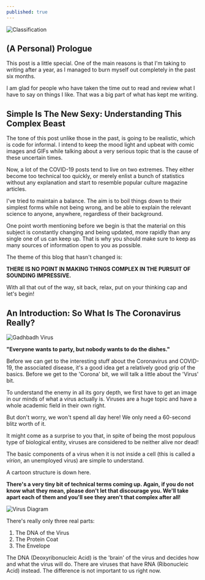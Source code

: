 ```yaml
---
published: true
---
```

![Classification]({{site.baseurl}}/images/tusharBlog-01.png)


## (A Personal) Prologue

This post is a little special. One of the main reasons is that I'm taking to writing after a year, as I managed to burn myself out completely in the past six months.

I am glad for people who have taken the time out to read and review what I have to say on things I like. That was a big part of what has kept me writing. 

##  Simple Is The New Sexy: Understanding This Complex Beast

The tone of this post unlike those in the past, is going to be realistic, which is code for informal. I intend to keep the mood light and upbeat with comic images and GIFs while talking about a very serious topic that is the cause of these uncertain times. 

Now, a lot of the COVID-19 posts tend to live on two extremes. They either become too technical too quickly, or merely enlist a bunch of statistics without any explanation and start to resemble popular culture magazine articles.

I've tried to maintain a balance. The aim is to boil things down to their simplest forms while not being wrong, and be able to explain the relevant science to anyone, anywhere, regardless of their background.

One point worth mentioning before we begin is that the material on this subject is constantly changing and being updated, more rapidly than any single one of us can keep up. That is why you should make sure to keep as many sources of information open to you as possible. 

The theme of this blog that hasn't changed is:

**THERE IS NO POINT IN MAKING THINGS COMPLEX IN THE PURSUIT OF SOUNDING IMPRESSIVE.**

With all that out of the way, sit back, relax, put on your thinking cap and let's begin!


## An Introduction: So What Is The Coronavirus Really?

![Gadhbadh Virus]({{site.baseurl}}/images/virus.gif)

**"Everyone wants to party, but nobody wants to do the dishes."**

Before we can get to the interesting stuff about the Coronavirus and COVID-19, the associated disease, it's a good idea get a relatively good grip of the basics. Before we get to the 'Corona' bit, we will talk a little about the 'Virus' bit.

To understand the enemy in all its gory depth, we first have to get an image in our minds of what a virus actually is. Viruses are a huge topic and have a whole academic field in their own right. 

But don't worry, we won't spend all day here! We only need a 60-second blitz worth of it.

It might come as a surprise to you that, in spite of being the most populous type of biological entity, viruses are considered to be neither alive nor dead! 

The basic components of a virus when it is not inside a cell (this is called a *virion*, an unemployed virus) are simple to understand. 

A cartoon structure is down here.

**There's a very tiny bit of technical terms coming up. Again, if you do not know what they mean, please don't let that discourage you. We'll take apart each of them and you'll see they aren't that complex after all!**

![Virus Diagram]({{site.baseurl}}/images/virus.png)

There's really only three real parts:

1. The DNA of the Virus
2. The Protein Coat
3. The Envelope

The DNA (Deoxyribonucleic Acid) is the 'brain' of the virus and decides how and what the virus will do. There are viruses that have RNA (Ribonucleic Acid) instead. The difference is not important to us right now.
